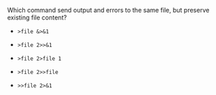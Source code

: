 Which command send output and errors to the same file, but preserve existing file content?

* `>file &>&1`

* `>file 2>>&1`

* `>file 2>file 1`

* `>file 2>>file`

+ `>>file 2>&1` 
